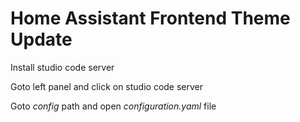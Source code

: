 # Home Assistant Frontend Theme Update


Install studio code server 

Goto left panel and click on studio code server 

Goto *config* path and open *configuration.yaml* file



